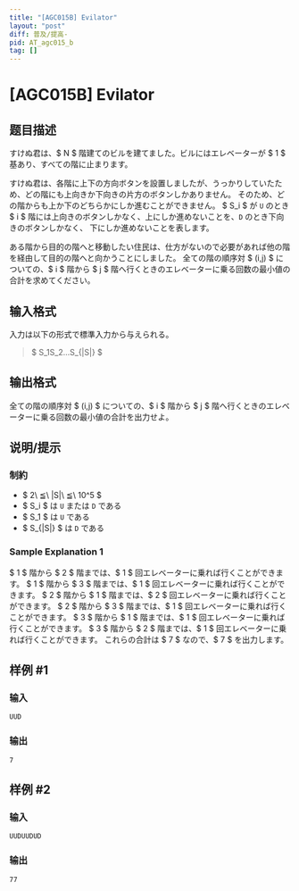 ```yaml
---
title: "[AGC015B] Evilator"
layout: "post"
diff: 普及/提高-
pid: AT_agc015_b
tag: []
---
```


# [AGC015B] Evilator

## 题目描述

[problemUrl]: https://atcoder.jp/contests/agc015/tasks/agc015_b

すけぬ君は、$ N $ 階建てのビルを建てました。ビルにはエレベーターが $ 1 $ 基あり、すべての階に止まります。

すけぬ君は、各階に上下の方向ボタンを設置しましたが、うっかりしていたため、どの階にも上向きか下向きの片方のボタンしかありません。 そのため、どの階からも上か下のどちらかにしか進むことができません。 $ S_i $ が `U` のとき $ i $ 階には上向きのボタンしかなく、上にしか進めないことを、`D` のとき下向きのボタンしかなく、 下にしか進めないことを表します。

ある階から目的の階へと移動したい住民は、仕方がないので必要があれば他の階を経由して目的の階へと向かうことにしました。 全ての階の順序対 $ (i,j) $ についての、$ i $ 階から $ j $ 階へ行くときのエレベーターに乗る回数の最小値の合計を求めてください。

## 输入格式

入力は以下の形式で標準入力から与えられる。

> $ S_1S_2...S_{|S|} $

## 输出格式

全ての階の順序対 $ (i,j) $ についての、$ i $ 階から $ j $ 階へ行くときのエレベーターに乗る回数の最小値の合計を出力せよ。

## 说明/提示

### 制約

- $ 2\ ≦\ |S|\ ≦\ 10^5 $
- $ S_i $ は `U` または `D` である
- $ S_1 $ は `U` である
- $ S_{|S|} $ は `D` である

### Sample Explanation 1

$ 1 $ 階から $ 2 $ 階までは、$ 1 $ 回エレベーターに乗れば行くことができます。 $ 1 $ 階から $ 3 $ 階までは、$ 1 $ 回エレベーターに乗れば行くことができます。 $ 2 $ 階から $ 1 $ 階までは、$ 2 $ 回エレベーターに乗れば行くことができます。 $ 2 $ 階から $ 3 $ 階までは、$ 1 $ 回エレベーターに乗れば行くことができます。 $ 3 $ 階から $ 1 $ 階までは、$ 1 $ 回エレベーターに乗れば行くことができます。 $ 3 $ 階から $ 2 $ 階までは、$ 1 $ 回エレベーターに乗れば行くことができます。 これらの合計は $ 7 $ なので、$ 7 $ を出力します。

## 样例 #1

### 输入

```
UUD
```

### 输出

```
7
```

## 样例 #2

### 输入

```
UUDUUDUD
```

### 输出

```
77
```

